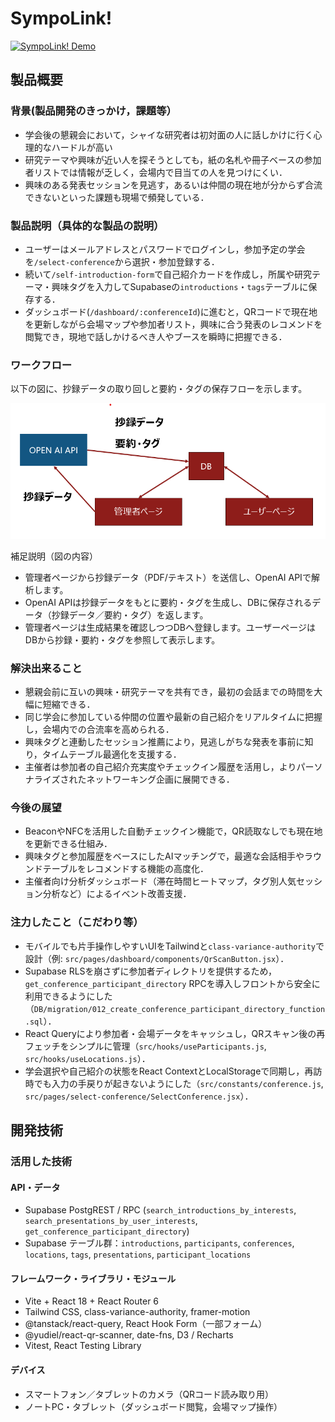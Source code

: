 # SympoLink!

[![SympoLink! Demo](https://jphacks.com/wp-content/uploads/2025/05/JPHACKS2025_ogp.jpg)](https://www.youtube.com/watch?v=lA9EluZugD8)

## 製品概要
### 背景(製品開発のきっかけ，課題等）
- 学会後の懇親会において，シャイな研究者は初対面の人に話しかけに行く心理的なハードルが高い
- 研究テーマや興味が近い人を探そうとしても，紙の名札や冊子ベースの参加者リストでは情報が乏しく，会場内で目当ての人を見つけにくい．
- 興味のある発表セッションを見逃す，あるいは仲間の現在地が分からず合流できないといった課題も現場で頻発している．

### 製品説明（具体的な製品の説明）
- ユーザーはメールアドレスとパスワードでログインし，参加予定の学会を`/select-conference`から選択・参加登録する．
- 続いて`/self-introduction-form`で自己紹介カードを作成し，所属や研究テーマ・興味タグを入力してSupabaseの`introductions`・`tags`テーブルに保存する．
- ダッシュボード(`/dashboard/:conferenceId`)に進むと，QRコードで現在地を更新しながら会場マップや参加者リスト，興味に合う発表のレコメンドを閲覧でき，現地で話しかけるべき人やブースを瞬時に把握できる．

### ワークフロー

以下の図に、抄録データの取り回しと要約・タグの保存フローを示します。

![システム構成とデータフロー](./image.png)

補足説明（図の内容）
- 管理者ページから抄録データ（PDF/テキスト）を送信し、OpenAI APIで解析します。
- OpenAI APIは抄録データをもとに要約・タグを生成し、DBに保存されるデータ（抄録データ／要約・タグ）を返します。
- 管理者ページは生成結果を確認しつつDBへ登録します。ユーザーページはDBから抄録・要約・タグを参照して表示します。




### 解決出来ること
- 懇親会前に互いの興味・研究テーマを共有でき，最初の会話までの時間を大幅に短縮できる．
- 同じ学会に参加している仲間の位置や最新の自己紹介をリアルタイムに把握し，会場内での合流率を高められる．
- 興味タグと連動したセッション推薦により，見逃しがちな発表を事前に知り，タイムテーブル最適化を支援する．
- 主催者は参加者の自己紹介充実度やチェックイン履歴を活用し，よりパーソナライズされたネットワーキング企画に展開できる．

### 今後の展望
- BeaconやNFCを活用した自動チェックイン機能で，QR読取なしでも現在地を更新できる仕組み．
- 興味タグと参加履歴をベースにしたAIマッチングで，最適な会話相手やラウンドテーブルをレコメンドする機能の高度化．
- 主催者向け分析ダッシュボード（滞在時間ヒートマップ，タグ別人気セッション分析など）によるイベント改善支援．

### 注力したこと（こだわり等）
- モバイルでも片手操作しやすいUIをTailwindと`class-variance-authority`で設計（例: `src/pages/dashboard/components/QrScanButton.jsx`）．
- Supabase RLSを崩さずに参加者ディレクトリを提供するため，`get_conference_participant_directory` RPCを導入しフロントから安全に利用できるようにした（`DB/migration/012_create_conference_participant_directory_function.sql`）．
- React Queryにより参加者・会場データをキャッシュし，QRスキャン後の再フェッチをシンプルに管理（`src/hooks/useParticipants.js`, `src/hooks/useLocations.js`）．
- 学会選択や自己紹介の状態をReact ContextとLocalStorageで同期し，再訪時でも入力の手戻りが起きないようにした（`src/constants/conference.js`, `src/pages/select-conference/SelectConference.jsx`）．

## 開発技術
### 活用した技術
#### API・データ
- Supabase PostgREST / RPC (`search_introductions_by_interests`, `search_presentations_by_user_interests`, `get_conference_participant_directory`)
- Supabase テーブル群：`introductions`, `participants`, `conferences`, `locations`, `tags`, `presentations`, `participant_locations`

#### フレームワーク・ライブラリ・モジュール
- Vite + React 18 + React Router 6
- Tailwind CSS, class-variance-authority, framer-motion
- @tanstack/react-query, React Hook Form（一部フォーム）
- @yudiel/react-qr-scanner, date-fns, D3 / Recharts
- Vitest, React Testing Library

#### デバイス
- スマートフォン／タブレットのカメラ（QRコード読み取り用）
- ノートPC・タブレット（ダッシュボード閲覧，会場マップ操作）
